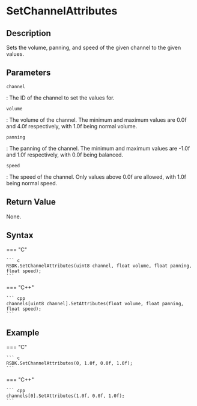 # SetChannelAttributes

## Description
Sets the volume, panning, and speed of the given channel to the given values.

## Parameters
`channel`

:   The ID of the channel to set the values for.

`volume`

:   The volume of the channel. The minimum and maximum values are 0.0f and 4.0f respectively, with 1.0f being normal volume.

`panning`

:   The panning of the channel. The minimum and maximum values are -1.0f and 1.0f respectively, with 0.0f being balanced.

`speed`

:   The speed of the channel. Only values above 0.0f are allowed, with 1.0f being normal speed.

## Return Value
None.

## Syntax
=== "C"

	``` c
	RSDK.SetChannelAttributes(uint8 channel, float volume, float panning, float speed);
	```

=== "C++"

	``` cpp
	channels[uint8 channel].SetAttributes(float volume, float panning, float speed);
	```

## Example
=== "C"

	``` c
	RSDK.SetChannelAttributes(0, 1.0f, 0.0f, 1.0f);
	```

=== "C++"

	``` cpp
	channels[0].SetAttributes(1.0f, 0.0f, 1.0f);
	```